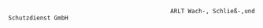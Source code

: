                                                            
                                                                
                                                  ARLT Wach-, Schließ-,und Schutzdienst GmbH
